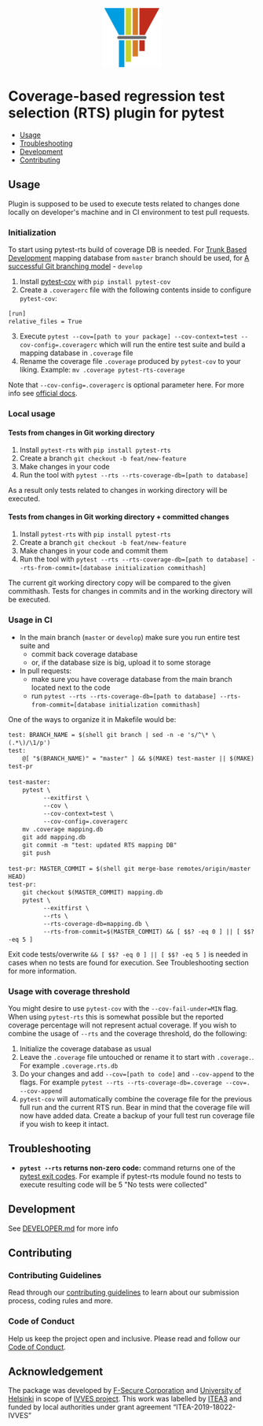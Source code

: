 <center><img src="https://github.com/F-Secure/pytest-rts/raw/master/docs/imgs/pytest-rts-logo.png" width="120px" height="120px"/></center>

# Coverage-based regression test selection (RTS) plugin for pytest

- [Usage](#usage)
- [Troubleshooting](#troubleshooting)
- [Development](#dev)
- [Contributing](#contrib)

## <a name="usage"></a> Usage

Plugin is supposed to be used to execute tests related to changes done locally on developer's machine and in CI environment to test pull requests.

### Initialization

To start using pytest-rts build of coverage DB is needed. For [Trunk Based Development](https://trunkbaseddevelopment.com/) mapping database from `master` branch should be used, for [A successful Git branching model](https://nvie.com/posts/a-successful-git-branching-model/) - `develop`

1. Install [pytest-cov](https://github.com/pytest-dev/pytest-cov) with `pip install pytest-cov`
2. Create a `.coveragerc` file with the following contents inside to configure `pytest-cov`:
```
[run] 
relative_files = True
```
3. Execute `pytest --cov=[path to your package] --cov-context=test --cov-config=.coveragerc` which will run the entire test suite and build a mapping database in `.coverage` file
4. Rename the coverage file `.coverage` produced by `pytest-cov` to your liking. Example: `mv .coverage pytest-rts-coverage`

Note that `--cov-config=.coveragerc` is optional parameter here. For more info see [official docs](https://pytest-cov.readthedocs.io/en/latest/config.html#caveats).

### Local usage

#### Tests from changes in Git working directory

1. Install `pytest-rts` with `pip install pytest-rts`
2. Create a branch `git checkout -b feat/new-feature`
3. Make changes in your code
4. Run the tool with `pytest --rts --rts-coverage-db=[path to database]`

As a result only tests related to changes in working directory will be executed.

#### Tests from changes in Git working directory + committed changes

1. Install `pytest-rts` with `pip install pytest-rts`
2. Create a branch `git checkout -b feat/new-feature`
3. Make changes in your code and commit them
4. Run the tool with `pytest --rts --rts-coverage-db=[path to database] --rts-from-commit=[database initialization commithash]`

The current git working directory copy will be compared to the given commithash. Tests for changes in commits and in the working directory will be executed.

### Usage in CI

* In the main branch (`master` or `develop`) make sure you run entire test suite and
  * commit back coverage database
  * or, if the database size is big, upload it to some storage
* In pull requests:
  * make sure you have coverage database from the main branch located next to the code
  * run `pytest --rts --rts-coverage-db=[path to database] --rts-from-commit=[database initialization commithash]`
  
One of the ways to organize it in Makefile would be:

```make
test: BRANCH_NAME = $(shell git branch | sed -n -e 's/^\* \(.*\)/\1/p')
test:
	@[ "$(BRANCH_NAME)" = "master" ] && $(MAKE) test-master || $(MAKE) test-pr

test-master: 
	pytest \
          --exitfirst \
          --cov \
          --cov-context=test \
          --cov-config=.coveragerc
	mv .coverage mapping.db
	git add mapping.db
	git commit -m "test: updated RTS mapping DB"
	git push

test-pr: MASTER_COMMIT = $(shell git merge-base remotes/origin/master HEAD)
test-pr:
	git checkout $(MASTER_COMMIT) mapping.db
	pytest \
          --exitfirst \
          --rts \
          --rts-coverage-db=mapping.db \
          --rts-from-commit=$(MASTER_COMMIT) && [ $$? -eq 0 ] || [ $$? -eq 5 ]
```

Exit code tests/overwrite `&& [ $$? -eq 0 ] || [ $$? -eq 5 ]` is needed in cases when no tests are found for execution.
See Troubleshooting section for more information.

### Usage with coverage threshold

You might desire to use `pytest-cov` with the `--cov-fail-under=MIN` flag. When using `pytest-rts` this is somewhat possible but the reported coverage percentage will not represent actual coverage. If you wish to combine the usage of `--rts` and the coverage threshold, do the following:

1. Initialize the coverage database as usual
2. Leave the `.coverage` file untouched or rename it to start with `.coverage.`. For example `.coverage.rts.db`
3. Do your changes and add `--cov=[path to code]` and `--cov-append` to the flags. For example `pytest --rts --rts-coverage-db=.coverage --cov=. --cov-append`
4. `pytest-cov` will automatically combine the coverage file for the previous full run and the current RTS run. Bear in mind that the coverage file will now have added data. Create a backup of your full test run coverage file if you wish to keep it intact.

## <a name="troubleshooting"></a> Troubleshooting

* **`pytest --rts` returns non-zero code:** command returns one of the
  [pytest exit codes](https://docs.pytest.org/en/stable/usage.html#possible-exit-codes). For example if pytest-rts
  module found no tests to execute resulting code will be 5 "No tests were collected"

## <a name="dev"></a> Development

See [DEVELOPER.md][developer] for more info

## <a name="contrib"></a> Contributing

### Contributing Guidelines

Read through our [contributing guidelines][contributing] to learn about our submission process, coding rules and more.

### Code of Conduct

Help us keep the project open and inclusive. Please read and follow our [Code of Conduct][codeofconduct].

## Acknowledgement

The package was developed by [F-Secure Corporation][f-secure] and [University of Helsinki][hy] in scope of [IVVES project][ivves]. This work was labelled by [ITEA3][itea3] and funded by local authorities under grant agreement “ITEA-2019-18022-IVVES”

[developer]: https://github.com/F-Secure/pytest-rts/tree/master/docs/DEVELOPER.md
[contributing]: https://github.com/F-Secure/pytest-rts/tree/master/docs/CONTRIBUTING.md
[codeofconduct]: https://github.com/F-Secure/pytest-rts/tree/master/docs/CODE_OF_CONDUCT.md
[ivves]: http://ivves.eu/
[itea3]: https://itea3.org/
[f-secure]: https://www.f-secure.com/en
[hy]: https://www.helsinki.fi/en/computer-science
